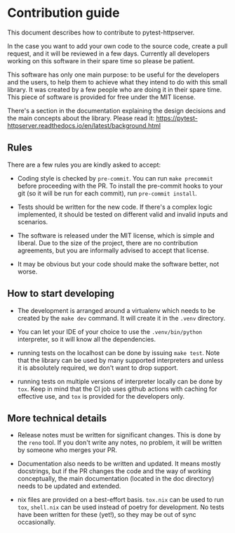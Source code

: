 # Contribution guide

This document describes how to contribute to pytest-httpserver.

In the case you want to add your own code to the source code, create a pull
request, and it will be reviewed in a few days. Currently all developers working
on this software in their spare time so please be patient.

This software has only one main purpose: to be useful for the developers and the
users, to help them to achieve what they intend to do with this small library.
It was created by a few people who are doing it in their spare time. This piece
of software is provided for free under the MIT license.

There's a section in the documentation explaining the design decisions and the main
concepts about the library. Please read it:
https://pytest-httpserver.readthedocs.io/en/latest/background.html


## Rules

There are a few rules you are kindly asked to accept:

* Coding style is checked by `pre-commit`. You can run `make precommit` before
  proceeding with the PR. To install the pre-commit hooks to your git (so it
  will be run for each commit), run `pre-commit install`.

* Tests should be written for the new code. If there's a complex logic
  implemented, it should be tested on different valid and invalid inputs and
  scenarios.

* The software is released under the MIT license, which is simple and liberal.
  Due to the size of the project, there are no contribution agreements, but you
  are informally advised to accept that license.

* It may be obvious but your code should make the software better, not worse.

## How to start developing

* The development is arranged around a virtualenv which needs to be created by
  the `make dev` command. It will create it in the `.venv` directory.

* You can let your IDE of your choice to use the `.venv/bin/python` interpreter,
  so it will know all the dependencies.

* running tests on the localhost can be done by issuing `make test`. Note that the
  library can be used by many supported interpreters and unless it is absolutely
  required, we don't want to drop support.

* running tests on multiple versions of interpreter locally can be done by
  `tox`. Keep in mind that the CI job uses github actions with caching for
  effective use, and `tox` is provided for the developers only.


## More technical details

* Release notes must be written for significant changes. This is done by
  the `reno` tool. If you don't write any notes, no problem, it will be written
  by someone who merges your PR.

* Documentation also needs to be written and updated. It means mostly
  docstrings, but if the PR changes the code and the way of working
  conceptually, the main documentation (located in the doc directory) needs to
  be updated and extended.

* nix files are provided on a best-effort basis. `tox.nix` can be used to run
  `tox`, `shell.nix` can be used instead of poetry for development. No tests
  have been written for these (yet!), so they may be out of sync occasionally.
